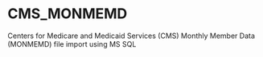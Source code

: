 # CMS_MONMEMD
Centers for Medicare and Medicaid Services (CMS) Monthly Member Data (MONMEMD) file import using MS SQL
